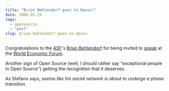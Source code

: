 ```yaml
---
title: "Brian Behlendorf goes to Davos!"
date: 2006-01-25
tags: 
  - opensource
  - "post"
slug: brian-behlendorf-goes-to-davos
---
```


Congratulations to the [ASF](http://apache.org)'s [Brian Behlendorf](http://brian.behlendorf.com/) for being invited to [speak](http://home.businesswire.com/portal/site/google/index.jsp?ndmViewId=news_view&newsId=20060124005216&newsLang=en) at the [World Economic Forum](http://www.weforum.org/).

Another sign of Open Source (well, I should rather say "exceptional people in Open Source") getting the recognition that it deserves.

As Stefano says, _seems like his social network is about to undergo a phase transition_.
